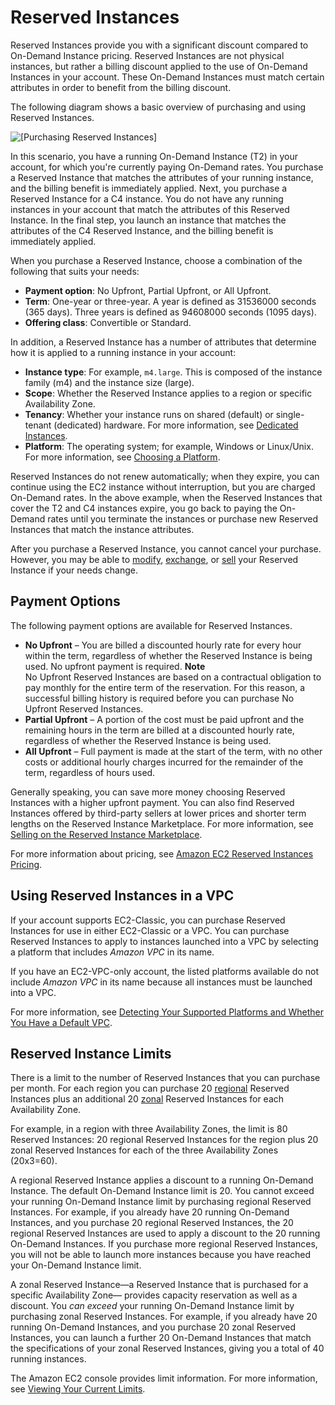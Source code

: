 # Reserved Instances<a name="ec2-reserved-instances"></a>

Reserved Instances provide you with a significant discount compared to On\-Demand Instance pricing\. Reserved Instances are not physical instances, but rather a billing discount applied to the use of On\-Demand Instances in your account\. These On\-Demand Instances must match certain attributes in order to benefit from the billing discount\.

The following diagram shows a basic overview of purchasing and using Reserved Instances\.

![\[Purchasing Reserved Instances\]](http://docs.aws.amazon.com/AWSEC2/latest/WindowsGuide/images/ri-basics.png)

In this scenario, you have a running On\-Demand Instance \(T2\) in your account, for which you're currently paying On\-Demand rates\. You purchase a Reserved Instance that matches the attributes of your running instance, and the billing benefit is immediately applied\. Next, you purchase a Reserved Instance for a C4 instance\. You do not have any running instances in your account that match the attributes of this Reserved Instance\. In the final step, you launch an instance that matches the attributes of the C4 Reserved Instance, and the billing benefit is immediately applied\.

When you purchase a Reserved Instance, choose a combination of the following that suits your needs:
+ **Payment option**: No Upfront, Partial Upfront, or All Upfront\.
+ **Term**: One\-year or three\-year\. A year is defined as 31536000 seconds \(365 days\)\. Three years is defined as 94608000 seconds \(1095 days\)\.
+ **Offering class**: Convertible or Standard\.

In addition, a Reserved Instance has a number of attributes that determine how it is applied to a running instance in your account:
+ **Instance type**: For example, `m4.large`\. This is composed of the instance family \(m4\) and the instance size \(large\)\.
+ **Scope**: Whether the Reserved Instance applies to a region or specific Availability Zone\.
+ **Tenancy**: Whether your instance runs on shared \(default\) or single\-tenant \(dedicated\) hardware\. For more information, see [Dedicated Instances](dedicated-instance.md)\. 
+ **Platform**: The operating system; for example, Windows or Linux/Unix\. For more information, see [Choosing a Platform](ri-market-concepts-buying.md#ri-choosing-platform)\.

Reserved Instances do not renew automatically; when they expire, you can continue using the EC2 instance without interruption, but you are charged On\-Demand rates\. In the above example, when the Reserved Instances that cover the T2 and C4 instances expire, you go back to paying the On\-Demand rates until you terminate the instances or purchase new Reserved Instances that match the instance attributes\.

After you purchase a Reserved Instance, you cannot cancel your purchase\. However, you may be able to [modify](ri-modifying.md), [exchange](ri-convertible-exchange.md), or [sell](ri-market-general.md) your Reserved Instance if your needs change\.

## Payment Options<a name="ri-payment-options"></a>

The following payment options are available for Reserved Instances\.
+ **No Upfront** – You are billed a discounted hourly rate for every hour within the term, regardless of whether the Reserved Instance is being used\. No upfront payment is required\.
**Note**  
No Upfront Reserved Instances are based on a contractual obligation to pay monthly for the entire term of the reservation\. For this reason, a successful billing history is required before you can purchase No Upfront Reserved Instances\.
+ **Partial Upfront** – A portion of the cost must be paid upfront and the remaining hours in the term are billed at a discounted hourly rate, regardless of whether the Reserved Instance is being used\.
+ **All Upfront** – Full payment is made at the start of the term, with no other costs or additional hourly charges incurred for the remainder of the term, regardless of hours used\.

Generally speaking, you can save more money choosing Reserved Instances with a higher upfront payment\. You can also find Reserved Instances offered by third\-party sellers at lower prices and shorter term lengths on the Reserved Instance Marketplace\. For more information, see [Selling on the Reserved Instance Marketplace](ri-market-general.md)\. 

For more information about pricing, see [Amazon EC2 Reserved Instances Pricing](https://aws.amazon.com/ec2/pricing/reserved-instances/pricing/)\.

## Using Reserved Instances in a VPC<a name="reserved-instances-vpc"></a>

If your account supports EC2\-Classic, you can purchase Reserved Instances for use in either EC2\-Classic or a VPC\. You can purchase Reserved Instances to apply to instances launched into a VPC by selecting a platform that includes *Amazon VPC* in its name\. 

If you have an EC2\-VPC\-only account, the listed platforms available do not include *Amazon VPC* in its name because all instances must be launched into a VPC\.

For more information, see [Detecting Your Supported Platforms and Whether You Have a Default VPC](https://docs.aws.amazon.com/vpc/latest/userguide/default-vpc.html#detecting-platform)\. 

## Reserved Instance Limits<a name="ri-limits"></a>

There is a limit to the number of Reserved Instances that you can purchase per month\. For each region you can purchase 20 [regional](apply_ri.md#apply-regional-ri) Reserved Instances plus an additional 20 [zonal](apply_ri.md#apply-zonal-ri) Reserved Instances for each Availability Zone\.

For example, in a region with three Availability Zones, the limit is 80 Reserved Instances: 20 regional Reserved Instances for the region plus 20 zonal Reserved Instances for each of the three Availability Zones \(20x3=60\)\.

A regional Reserved Instance applies a discount to a running On\-Demand Instance\. The default On\-Demand Instance limit is 20\. You cannot exceed your running On\-Demand Instance limit by purchasing regional Reserved Instances\. For example, if you already have 20 running On\-Demand Instances, and you purchase 20 regional Reserved Instances, the 20 regional Reserved Instances are used to apply a discount to the 20 running On\-Demand Instances\. If you purchase more regional Reserved Instances, you will not be able to launch more instances because you have reached your On\-Demand Instance limit\.

A zonal Reserved Instance—a Reserved Instance that is purchased for a specific Availability Zone— provides capacity reservation as well as a discount\. You *can exceed* your running On\-Demand Instance limit by purchasing zonal Reserved Instances\. For example, if you already have 20 running On\-Demand Instances, and you purchase 20 zonal Reserved Instances, you can launch a further 20 On\-Demand Instances that match the specifications of your zonal Reserved Instances, giving you a total of 40 running instances\.

The Amazon EC2 console provides limit information\. For more information, see [Viewing Your Current Limits](ec2-resource-limits.md#view-limits)\.